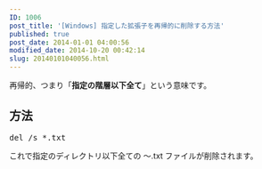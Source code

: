 ```yaml
---
ID: 1006
post_title: '[Windows] 指定した拡張子を再帰的に削除する方法'
published: true
post_date: 2014-01-01 04:00:56
modified_date: 2014-10-20 00:42:14
slug: 20140101040056.html
---
```

<p>再帰的、つまり「<strong>指定の階層以下全て</strong>」という意味です。<br />
<!--more--></p>
<h2>方法</h2>
<pre class="prettyprint">del /s *.txt</pre>
<p>これで指定のディレクトリ以下全ての ～.txt ファイルが削除されます。</p>